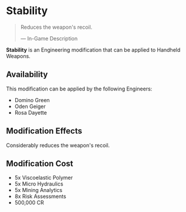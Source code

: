 # Stability
> 
> 
> Reduces the weapon's recoil.
> 
> 
> — In-Game Description
> 

**Stability** is an Engineering modification that can be applied to Handheld Weapons.

## Availability

This modification can be applied by the following Engineers:

- Domino Green
- Oden Geiger
- Rosa Dayette

## Modification Effects

Considerably reduces the weapon's recoil.

## Modification Cost

- 5x Viscoelastic Polymer
- 5x Micro Hydraulics
- 5x Mining Analytics
- 8x Risk Assessments
- 500,000 CR